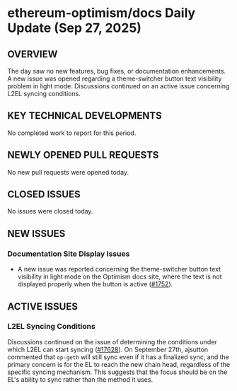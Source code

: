 # ethereum-optimism/docs Daily Update (Sep 27, 2025)
## OVERVIEW 
The day saw no new features, bug fixes, or documentation enhancements. A new issue was opened regarding a theme-switcher button text visibility problem in light mode. Discussions continued on an active issue concerning L2EL syncing conditions.

## KEY TECHNICAL DEVELOPMENTS
No completed work to report for this period.

## NEWLY OPENED PULL REQUESTS
No new pull requests were opened today.

## CLOSED ISSUES
No issues were closed today.

## NEW ISSUES
### Documentation Site Display Issues
*   A new issue was reported concerning the theme-switcher button text visibility in light mode on the Optimism docs site, where the text is not displayed properly when the button is active ([#1752](https://github.com/ethereum-optimism/docs/issues/1752)).

## ACTIVE ISSUES
### L2EL Syncing Conditions
Discussions continued on the issue of determining the conditions under which L2EL can start syncing ([#17628](https://github.com/ethereum-optimism/docs/issues/17628)). On September 27th, ajsutton commented that `op-geth` will still sync even if it has a finalized sync, and the primary concern is for the EL to reach the new chain head, regardless of the specific syncing mechanism. This suggests that the focus should be on the EL's ability to sync rather than the method it uses.